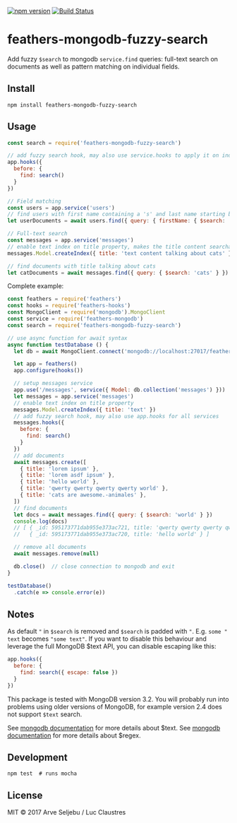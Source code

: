 [![npm version](https://badge.fury.io/js/feathers-mongodb-fuzzy-search.svg)](https://badge.fury.io/js/feathers-mongodb-fuzzy-search) [![Build Status](https://travis-ci.org/arve0/feathers-mongodb-fuzzy-search.svg?branch=master)](https://travis-ci.org/arve0/feathers-mongodb-fuzzy-search)

# feathers-mongodb-fuzzy-search
Add fuzzy `$search` to mongodb `service.find` queries: full-text search on documents as well as pattern matching on individual fields.

## Install
```
npm install feathers-mongodb-fuzzy-search
```

## Usage
```js
const search = require('feathers-mongodb-fuzzy-search')

// add fuzzy search hook, may also use service.hooks to apply it on individual services only
app.hooks({
  before: {
    find: search()
  }
})

// Field matching
const users = app.service('users')
// find users with first name containing a 's' and last name starting by 'art'
let userDocuments = await users.find({ query: { firstName: { $search: 's' }, lastName: { $search: '^art' } })

// Full-text search
const messages = app.service('messages')
// enable text index on title property, makes the title content searchable
messages.Model.createIndex({ title: 'text content talking about cats' })

// find documents with title talking about cats
let catDocuments = await messages.find({ query: { $search: 'cats' } })
```

Complete example:
```js
const feathers = require('feathers')
const hooks = require('feathers-hooks')
const MongoClient = require('mongodb').MongoClient
const service = require('feathers-mongodb')
const search = require('feathers-mongodb-fuzzy-search')

// use async function for await syntax
async function testDatabase () {
  let db = await MongoClient.connect('mongodb://localhost:27017/feathers')

  let app = feathers()
  app.configure(hooks())

  // setup messages service
  app.use('/messages', service({ Model: db.collection('messages') }))
  let messages = app.service('messages')
  // enable text index on title property
  messages.Model.createIndex({ title: 'text' })
  // add fuzzy search hook, may also use app.hooks for all services
  messages.hooks({
    before: {
      find: search()
    }
  })
  // add documents
  await messages.create([
    { title: 'lorem ipsum' },
    { title: 'lorem asdf ipsum' },
    { title: 'hello world' },
    { title: 'qwerty qwerty qwerty qwerty world' },
    { title: 'cats are awesome.-animales' },
  ])
  // find documents
  let docs = await messages.find({ query: { $search: 'world' } })
  console.log(docs)
  // [ { _id: 595173771dab955e373ac721, title: 'qwerty qwerty qwerty qwerty world' },
  //   { _id: 595173771dab955e373ac720, title: 'hello world' } ]

  // remove all documents
  await messages.remove(null)

  db.close()  // close connection to mongodb and exit
}

testDatabase()
  .catch(e => console.error(e))
```

## Notes
As default `"` in `$search` is removed and `$search` is padded with `"`. E.g. `some " text` becomes `"some text"`. If you want to disable this behaviour and leverage the full MongoDB $text API, you can disable escaping like this:

```js
app.hooks({
  before: {
    find: search({ escape: false })
  }
})
```

This package is tested with MongoDB version 3.2. You will probably run into problems using older versions of MongoDB, for example version 2.4 does not support `$text` search.

See [mongodb documentation](https://docs.mongodb.com/manual/reference/operator/query/text/#search-field) for more details about $text.
See [mongodb documentation](https://docs.mongodb.com/manual/reference/operator/query/regex) for more details about $regex.

## Development
```
npm test  # runs mocha
```

## License
MIT © 2017 Arve Seljebu / Luc Claustres
